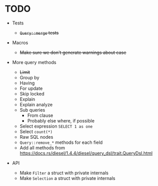 # TODO

- Tests
  - ~~`Query::merge` tests~~

- Macros
  - ~~Make sure we don't generate warnings about case~~

- More query methods
  - ~~Limit~~
  - Group by
  - Having
  - For update
  - Skip locked
  - Explain
  - Explain analyze
  - Sub queries
    - From clause
    - Probably else where, if possible
  - Select expression `SELECT 1 as one`
  - Select `count(*)`
  - Raw SQL nodes
  - `Query::remove_*` methods for each field
  - Add all methods from https://docs.rs/diesel/1.4.4/diesel/query_dsl/trait.QueryDsl.html

- API
  - Make `Filter` a struct with private internals
  - Make `Selection` a struct with private internals
